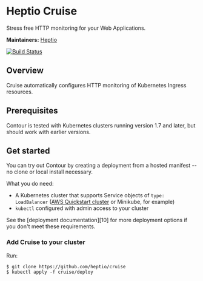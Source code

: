 # Heptio Cruise

Stress free HTTP monitoring for your Web Applications.

**Maintainers:** [Heptio][0]

[![Build Status][1]][2]

## Overview
Cruise automatically configures HTTP monitoring of Kubernetes Ingress resources.

## Prerequisites

Contour is tested with Kubernetes clusters running version 1.7 and later, but should work with earlier versions.

## Get started

You can try out Contour by creating a deployment from a hosted manifest -- no clone or local install necessary.

What you do need:

- A Kubernetes cluster that supports Service objects of `type: LoadBalancer` ([AWS Quickstart cluster][9] or Minikube, for example)
- `kubectl` configured with admin access to your cluster

See the [deployment documentation][10] for more deployment options if you don't meet these requirements.

### Add Cruise to your cluster

Run:

```
$ git clone https://github.com/heptio/cruise
$ kubectl apply -f cruise/deploy
```

[0]: https://github.com/heptio
[1]: https://travis-ci.org/heptio/cruise.svg?branch=master
[2]: https://travis-ci.org/heptio/cruise
[3]: /docs
[4]: https://github.com/heptio/cruise/issues
[5]: /CONTRIBUTING.md
[6]: https://github.com/heptio/cruise/releases
[8]: /CODE_OF_CONDUCT.md
[9]: https://aws.amazon.com/quickstart/architecture/heptio-kubernetes/
[11]: https://kubernetes.io/docs/concepts/services-networking/service/
[12]: https://kubernetes.io/docs/concepts/services-networking/ingress/
[14]: https://github.com/kubernetes-up-and-running/kuard
[16]: https://github.com/envoyproxy/envoy/issues/95
[18]: /FAQ.md
